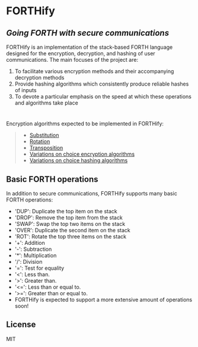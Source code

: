 # FORTHify

## _Going FORTH with secure communications_

FORTHify is an implementation of the stack-based FORTH language designed for the encryption, decryption, and hashing of user communications. The main focuses of the project are:
1. To facilitate various encryption methods and their accompanying decryption methods
2. Provide hashing algorithms which consistently produce reliable hashes of inputs
3. To devote a particular emphasis on the speed at which these operations and algorithms take place


#

Encryption algorithms expected to be implemented in FORTHify:
> * [Substitution](https://en.wikipedia.org/wiki/Substitution_cipher#:~:text=In%20cryptography%2C%20a%20substitution%20cipher,the%20above%2C%20and%20so%20forth)
> * [Rotation](https://en.wikipedia.org/wiki/Caesar_cipher)
> * [Transposition](https://en.wikipedia.org/wiki/Transposition_cipher)
> * [Variations on choice encryption algorithms](https://www.arcserve.com/blog/5-common-encryption-algorithms-and-unbreakables-future)
> * [Variations on choice hashing algorithms](https://www.okta.com/identity-101/hashing-algorithms/)

## Basic FORTH operations

In addition to secure communications, FORTHify supports many basic FORTH operations:

- 'DUP': Duplicate the top item on the stack
- 'DROP': Remove the top item from the stack
- 'SWAP': Swap the top two items on the stack
- 'OVER': Duplicate the second item on the stack
- 'ROT': Rotate the top three items on the stack
- '+': Addition
- '-': Subtraction
- '*': Multiplication
- '/': Division
- '=': Test for equality
- '<': Less than.
- '>': Greater than.
- '<=': Less than or equal to.
- '>=': Greater than or equal to.
- FORTHify is expected to support a more extensive amount of operations soon!

## License

MIT